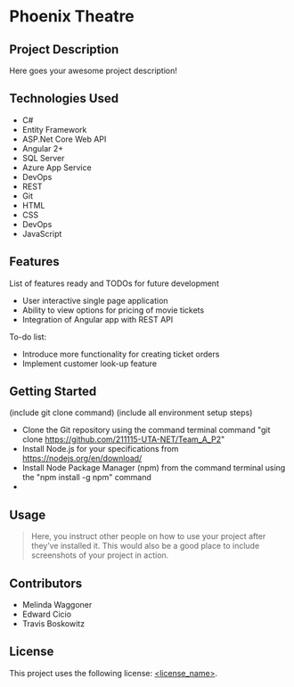 # Phoenix Theatre

## Project Description

Here goes your awesome project description!

## Technologies Used

* C#
* Entity Framework
* ASP.Net Core Web API
* Angular 2+
* SQL Server
* Azure App Service
* DevOps
* REST
* Git
* HTML
* CSS
* DevOps
* JavaScript

## Features

List of features ready and TODOs for future development
* User interactive single page application
* Ability to view options for pricing of movie tickets
* Integration of Angular app with REST API

To-do list:
* Introduce more functionality for creating ticket orders
* Implement customer look-up feature

## Getting Started
   
(include git clone command)
(include all environment setup steps)

- Clone the Git repository using the command terminal command "git clone https://github.com/211115-UTA-NET/Team_A_P2"
- Install Node.js for your specifications from https://nodejs.org/en/download/
- Install Node Package Manager (npm) from the command terminal using the "npm install -g npm" command
- 


## Usage

> Here, you instruct other people on how to use your project after they’ve installed it. This would also be a good place to include screenshots of your project in action.

## Contributors

- Melinda Waggoner
- Edward Cicio
- Travis Boskowitz

## License

This project uses the following license: [<license_name>](<link>).
